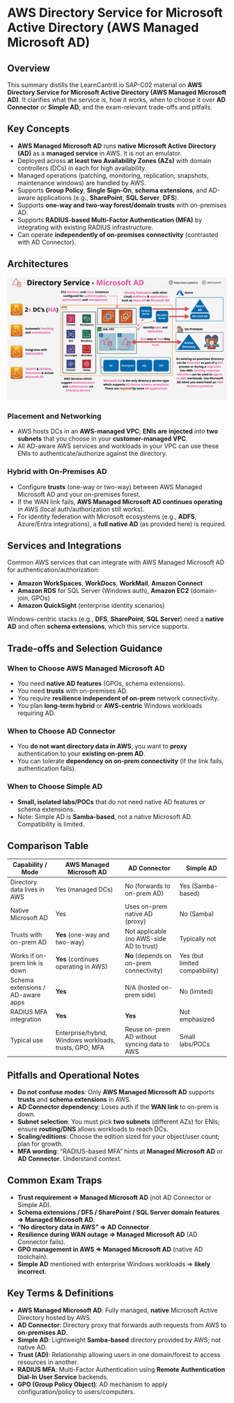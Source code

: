 # AWS Directory Service for Microsoft Active Directory (AWS Managed Microsoft AD)

## Overview

This summary distills the LearnCantrill.io SAP-C02 material on **AWS Directory Service for Microsoft Active Directory (AWS Managed Microsoft AD)**. It clarifies what the service is, how it works, when to choose it over **AD Connector** or **Simple AD**, and the exam-relevant trade-offs and pitfalls.

## Key Concepts

- **AWS Managed Microsoft AD** runs **native Microsoft Active Directory (AD)** as a **managed service** in AWS. It is not an emulator.
- Deployed across **at least two Availability Zones (AZs)** with domain controllers (DCs) in each for high availability.
- Managed operations (patching, monitoring, replication, snapshots, maintenance windows) are handled by AWS.
- Supports **Group Policy**, **Single Sign-On**, **schema extensions**, and AD-aware applications (e.g., **SharePoint**, **SQL Server**, **DFS**).
- Supports **one-way and two-way forest/domain trusts** with on-premises AD.
- Supports **RADIUS-based Multi-Factor Authentication (MFA)** by integrating with existing RADIUS infrastructure.
- Can operate **independently of on-premises connectivity** (contrasted with AD Connector).

## Architectures

![alt text](./Images/image-16.png)

### Placement and Networking

- AWS hosts DCs in an **AWS-managed VPC**; **ENIs are injected** into **two subnets** that you choose in your **customer-managed VPC**.
- All AD-aware AWS services and workloads in your VPC can use these ENIs to authenticate/authorize against the directory.

### Hybrid with On-Premises AD

- Configure **trusts** (one-way or two-way) between AWS Managed Microsoft AD and your on-premises forest.
- If the WAN link fails, **AWS Managed Microsoft AD continues operating** in AWS (local auth/authorization still works).
- For identity federation with Microsoft ecosystems (e.g., **ADFS**, Azure/Entra integrations), a **full native AD** (as provided here) is required.

## Services and Integrations

Common AWS services that can integrate with AWS Managed Microsoft AD for authentication/authorization:

- **Amazon WorkSpaces**, **WorkDocs**, **WorkMail**, **Amazon Connect**
- **Amazon RDS** for SQL Server (Windows auth), **Amazon EC2** (domain-join, GPOs)
- **Amazon QuickSight** (enterprise identity scenarios)

Windows-centric stacks (e.g., **DFS**, **SharePoint**, **SQL Server**) need a **native AD** and often **schema extensions**, which this service supports.

## Trade-offs and Selection Guidance

### When to Choose AWS Managed Microsoft AD

- You need **native AD features** (GPOs, schema extensions).
- You need **trusts** with on-premises AD.
- You require **resilience independent of on-prem** network connectivity.
- You plan **long-term hybrid** or **AWS-centric** Windows workloads requiring AD.

### When to Choose AD Connector

- You **do not want directory data in AWS**; you want to **proxy** authentication to your **existing on-prem AD**.
- You can tolerate **dependency on on-prem connectivity** (if the link fails, authentication fails).

### When to Choose Simple AD

- **Small, isolated labs/POCs** that do not need native AD features or schema extensions.
- Note: Simple AD is **Samba-based**, not a native Microsoft AD. Compatibility is limited.

## Comparison Table

| Capability / Mode                 | AWS Managed Microsoft AD                               | AD Connector                                 | Simple AD                       |
| --------------------------------- | ------------------------------------------------------ | -------------------------------------------- | ------------------------------- |
| Directory data lives in AWS       | Yes (managed DCs)                                      | No (forwards to on-prem AD)                  | Yes (Samba-based)               |
| Native Microsoft AD               | Yes                                                    | Uses on-prem native AD (proxy)               | No (Samba)                      |
| Trusts with on-prem AD            | **Yes** (one-way and two-way)                          | Not applicable (no AWS-side AD to trust)     | Typically not                   |
| Works if on-prem link is down     | **Yes** (continues operating in AWS)                   | **No** (depends on on-prem connectivity)     | Yes (but limited compatibility) |
| Schema extensions / AD-aware apps | **Yes**                                                | N/A (hosted on-prem side)                    | No (limited)                    |
| RADIUS MFA integration            | **Yes**                                                | **Yes**                                      | Not emphasized                  |
| Typical use                       | Enterprise/hybrid, Windows workloads, trusts, GPO, MFA | Reuse on-prem AD without syncing data to AWS | Small labs/POCs                 |

## Pitfalls and Operational Notes

- **Do not confuse modes**: Only **AWS Managed Microsoft AD** supports **trusts** and **schema extensions** in AWS.
- **AD Connector dependency**: Loses auth if the **WAN link** to on-prem is down.
- **Subnet selection**: You must pick **two subnets** (different AZs) for ENIs; ensure **routing/DNS** allows workloads to reach DCs.
- **Scaling/editions**: Choose the edition sized for your object/user count; plan for growth.
- **MFA wording**: “RADIUS-based MFA” hints at **Managed Microsoft AD** or **AD Connector**. Understand context.

## Common Exam Traps

- **Trust requirement ⇒ Managed Microsoft AD** (not AD Connector or Simple AD).
- **Schema extensions / DFS / SharePoint / SQL Server domain features ⇒ Managed Microsoft AD**.
- **“No directory data in AWS” ⇒ AD Connector**.
- **Resilience during WAN outage ⇒ Managed Microsoft AD** (AD Connector fails).
- **GPO management in AWS ⇒ Managed Microsoft AD** (native AD toolchain).
- **Simple AD** mentioned with enterprise Windows workloads ⇒ **likely incorrect**.

## Key Terms & Definitions

- **AWS Managed Microsoft AD**: Fully managed, **native** Microsoft Active Directory hosted by AWS.
- **AD Connector**: Directory proxy that forwards auth requests from AWS to **on-premises AD**.
- **Simple AD**: Lightweight **Samba-based** directory provided by AWS; not native AD.
- **Trust (AD)**: Relationship allowing users in one domain/forest to access resources in another.
- **RADIUS MFA**: Multi-Factor Authentication using **Remote Authentication Dial-In User Service** backends.
- **GPO (Group Policy Object)**: AD mechanism to apply configuration/policy to users/computers.
